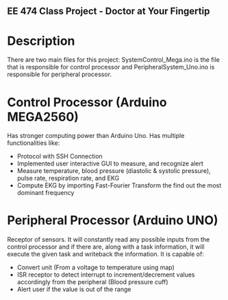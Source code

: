 ## EE 474 Class Project - Doctor at Your Fingertip

# Description
There are two main files for this project: SystemControl_Mega.ino is the file that is responsible for control processor and PeripheralSystem_Uno.ino is responsible for peripheral processor.

# Control Processor (Arduino MEGA2560)
Has stronger computing power than Arduino Uno. Has multiple functionalities like:
- Protocol with SSH Connection
- Implemented user interactive GUI to measure, and recognize alert
- Measure temperature, blood pressure (diastolic & systolic pressure), pulse rate, respiration rate, and EKG
- Compute EKG by importing Fast-Fourier Transform the find out the most dominant frequency

# Peripheral Processor (Arduino UNO)
Receptor of sensors. It will constantly read any possible inputs from the control processor and if there are, along with a task information, it will execute the given task and writeback the information. It is capable of:
- Convert unit (From a voltage to temperature using map)
- ISR receptor to detect interrupt to increment/decrement values accordingly from the peripheral (Blood pressure cuff)
- Alert user if the value is out of the range
